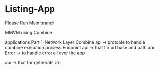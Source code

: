 # Listing-App
 Please Run Main branch 
 
 MMVM using Combine 
 
 applications Part 
 1-Network Layer 
 Combine api -> protcole to handle combine execution process
 Endpoint api -> that for url base and path 
 api Error -> to handle error all over the app 
 
 api -> that for getnerate Url 

 
 
